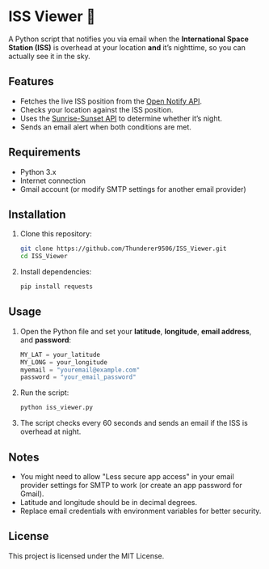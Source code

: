 # ISS Viewer 🚀  

A Python script that notifies you via email when the **International Space Station (ISS)** is overhead at your location **and** it’s nighttime, so you can actually see it in the sky.  

## Features  
- Fetches the live ISS position from the [Open Notify API](http://api.open-notify.org/iss-now.json).  
- Checks your location against the ISS position.  
- Uses the [Sunrise-Sunset API](https://sunrise-sunset.org/api) to determine whether it’s night.  
- Sends an email alert when both conditions are met.  

## Requirements  
- Python 3.x  
- Internet connection  
- Gmail account (or modify SMTP settings for another email provider)  

## Installation  
1. Clone this repository:  
   ```bash
   git clone https://github.com/Thunderer9506/ISS_Viewer.git
   cd ISS_Viewer
   ```  
2. Install dependencies:  
   ```bash
   pip install requests
   ```  

## Usage  
1. Open the Python file and set your **latitude**, **longitude**, **email address**, and **password**:  
   ```python
   MY_LAT = your_latitude
   MY_LONG = your_longitude
   myemail = "youremail@example.com"
   password = "your_email_password"
   ```  
2. Run the script:  
   ```bash
   python iss_viewer.py
   ```  
3. The script checks every 60 seconds and sends an email if the ISS is overhead at night.  

## Notes  
- You might need to allow "Less secure app access" in your email provider settings for SMTP to work (or create an app password for Gmail).  
- Latitude and longitude should be in decimal degrees.  
- Replace email credentials with environment variables for better security.  

## License  
This project is licensed under the MIT License.  
